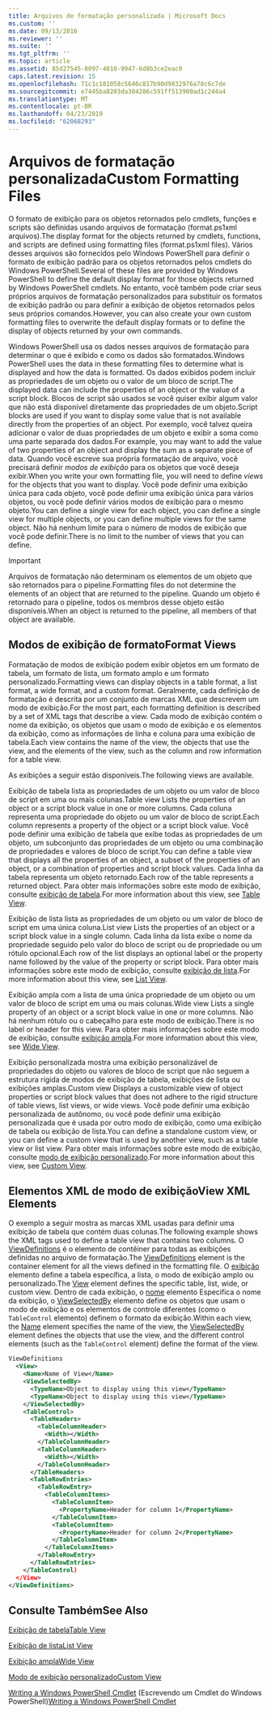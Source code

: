 ```yaml
---
title: Arquivos de formatação personalizada | Microsoft Docs
ms.custom: ''
ms.date: 09/13/2016
ms.reviewer: ''
ms.suite: ''
ms.tgt_pltfrm: ''
ms.topic: article
ms.assetid: 85d27545-8097-4010-9947-6d8b3ce2eac0
caps.latest.revision: 15
ms.openlocfilehash: 71c1c181058c5646c817b90d9832976a78c6c7de
ms.sourcegitcommit: e7445ba8203da304286c591ff513900ad1c244a4
ms.translationtype: MT
ms.contentlocale: pt-BR
ms.lasthandoff: 04/23/2019
ms.locfileid: "62068293"
---
```

# <a name="custom-formatting-files"></a><span data-ttu-id="921fe-102">Arquivos de formatação personalizada</span><span class="sxs-lookup"><span data-stu-id="921fe-102">Custom Formatting Files</span></span>

<span data-ttu-id="921fe-103">O formato de exibição para os objetos retornados pelo cmdlets, funções e scripts são definidas usando arquivos de formatação (format.ps1xml arquivos).</span><span class="sxs-lookup"><span data-stu-id="921fe-103">The display format for the objects returned by cmdlets, functions, and scripts are defined using formatting files (format.ps1xml files).</span></span> <span data-ttu-id="921fe-104">Vários desses arquivos são fornecidos pelo Windows PowerShell para definir o formato de exibição padrão para os objetos retornados pelos cmdlets do Windows PowerShell.</span><span class="sxs-lookup"><span data-stu-id="921fe-104">Several of these files are provided by Windows PowerShell to define the default display format for those objects returned by Windows PowerShell cmdlets.</span></span> <span data-ttu-id="921fe-105">No entanto, você também pode criar seus próprios arquivos de formatação personalizados para substituir os formatos de exibição padrão ou para definir a exibição de objetos retornados pelos seus próprios comandos.</span><span class="sxs-lookup"><span data-stu-id="921fe-105">However, you can also create your own custom formatting files to overwrite the default display formats or to define the display of objects returned by your own commands.</span></span>

<span data-ttu-id="921fe-106">Windows PowerShell usa os dados nesses arquivos de formatação para determinar o que é exibido e como os dados são formatados.</span><span class="sxs-lookup"><span data-stu-id="921fe-106">Windows PowerShell uses the data in these formatting files to determine what is displayed and how the data is formatted.</span></span> <span data-ttu-id="921fe-107">Os dados exibidos podem incluir as propriedades de um objeto ou o valor de um bloco de script.</span><span class="sxs-lookup"><span data-stu-id="921fe-107">The displayed data can include the properties of an object or the value of a script block.</span></span>  <span data-ttu-id="921fe-108">Blocos de script são usados se você quiser exibir algum valor que não está disponível diretamente das propriedades de um objeto.</span><span class="sxs-lookup"><span data-stu-id="921fe-108">Script blocks are used if you want to display some value that is not available directly from the properties of an object.</span></span> <span data-ttu-id="921fe-109">Por exemplo, você talvez queira adicionar o valor de duas propriedades de um objeto e exibir a soma como uma parte separada dos dados.</span><span class="sxs-lookup"><span data-stu-id="921fe-109">For example, you may want to add the value of two properties of an object and display the sum as a separate piece of data.</span></span> <span data-ttu-id="921fe-110">Quando você escreve sua própria formatação de arquivo, você precisará definir *modos de exibição* para os objetos que você deseja exibir.</span><span class="sxs-lookup"><span data-stu-id="921fe-110">When you write your own formatting file, you will need to define *views* for the objects that you want to display.</span></span> <span data-ttu-id="921fe-111">Você pode definir uma exibição única para cada objeto, você pode definir uma exibição única para vários objetos, ou você pode definir vários modos de exibição para o mesmo objeto.</span><span class="sxs-lookup"><span data-stu-id="921fe-111">You can define a single view for each object, you can define a single view for multiple objects, or you can define multiple views for the same object.</span></span> <span data-ttu-id="921fe-112">Não há nenhum limite para o número de modos de exibição que você pode definir.</span><span class="sxs-lookup"><span data-stu-id="921fe-112">There is no limit to the number of views that you can define.</span></span>

> [!IMPORTANT]
> <span data-ttu-id="921fe-113">Arquivos de formatação não determinam os elementos de um objeto que são retornados para o pipeline.</span><span class="sxs-lookup"><span data-stu-id="921fe-113">Formatting files do not determine the elements of an object that are returned to the pipeline.</span></span> <span data-ttu-id="921fe-114">Quando um objeto é retornado para o pipeline, todos os membros desse objeto estão disponíveis.</span><span class="sxs-lookup"><span data-stu-id="921fe-114">When an object is returned to the pipeline, all members of that object are available.</span></span>

## <a name="format-views"></a><span data-ttu-id="921fe-115">Modos de exibição de formato</span><span class="sxs-lookup"><span data-stu-id="921fe-115">Format Views</span></span>

<span data-ttu-id="921fe-116">Formatação de modos de exibição podem exibir objetos em um formato de tabela, um formato de lista, um formato amplo e um formato personalizado.</span><span class="sxs-lookup"><span data-stu-id="921fe-116">Formatting views can display objects in a table format, a list format, a wide format, and a custom format.</span></span> <span data-ttu-id="921fe-117">Geralmente, cada definição de formatação é descrita por um conjunto de marcas XML que descrevem um modo de exibição.</span><span class="sxs-lookup"><span data-stu-id="921fe-117">For the most part, each formatting definition is described by a set of XML tags that describe a view.</span></span> <span data-ttu-id="921fe-118">Cada modo de exibição contém o nome da exibição, os objetos que usam o modo de exibição e os elementos da exibição, como as informações de linha e coluna para uma exibição de tabela.</span><span class="sxs-lookup"><span data-stu-id="921fe-118">Each view contains the name of the view, the objects that use the view, and the elements of the view, such as the column and row information for a table view.</span></span>

<span data-ttu-id="921fe-119">As exibições a seguir estão disponíveis.</span><span class="sxs-lookup"><span data-stu-id="921fe-119">The following views are available.</span></span>

<span data-ttu-id="921fe-120">Exibição de tabela lista as propriedades de um objeto ou um valor de bloco de script em uma ou mais colunas.</span><span class="sxs-lookup"><span data-stu-id="921fe-120">Table view Lists the properties of an object or a script block value in one or more columns.</span></span> <span data-ttu-id="921fe-121">Cada coluna representa uma propriedade do objeto ou um valor de bloco de script.</span><span class="sxs-lookup"><span data-stu-id="921fe-121">Each column represents a property of the object or a script block value.</span></span> <span data-ttu-id="921fe-122">Você pode definir uma exibição de tabela que exibe todas as propriedades de um objeto, um subconjunto das propriedades de um objeto ou uma combinação de propriedades e valores de bloco de script.</span><span class="sxs-lookup"><span data-stu-id="921fe-122">You can define a table view that displays all the properties of an object, a subset of the properties of an object, or a combination of properties and script block values.</span></span> <span data-ttu-id="921fe-123">Cada linha da tabela representa um objeto retornado.</span><span class="sxs-lookup"><span data-stu-id="921fe-123">Each row of the table represents a returned object.</span></span> <span data-ttu-id="921fe-124">Para obter mais informações sobre este modo de exibição, consulte [exibição de tabela](../format/creating-a-table-view.md).</span><span class="sxs-lookup"><span data-stu-id="921fe-124">For more information about this view, see [Table View](../format/creating-a-table-view.md).</span></span>

<span data-ttu-id="921fe-125">Exibição de lista lista as propriedades de um objeto ou um valor de bloco de script em uma única coluna.</span><span class="sxs-lookup"><span data-stu-id="921fe-125">List view Lists the properties of an object or a script block value in a single column.</span></span> <span data-ttu-id="921fe-126">Cada linha da lista exibe o nome da propriedade seguido pelo valor do bloco de script ou de propriedade ou um rótulo opcional.</span><span class="sxs-lookup"><span data-stu-id="921fe-126">Each row of the list displays an optional label or the property name followed by the value of the property or script block.</span></span> <span data-ttu-id="921fe-127">Para obter mais informações sobre este modo de exibição, consulte [exibição de lista](../format/creating-a-list-view.md).</span><span class="sxs-lookup"><span data-stu-id="921fe-127">For more information about this view, see [List View](../format/creating-a-list-view.md).</span></span>

<span data-ttu-id="921fe-128">Exibição ampla com a lista de uma única propriedade de um objeto ou um valor de bloco de script em uma ou mais colunas.</span><span class="sxs-lookup"><span data-stu-id="921fe-128">Wide view Lists a single property of an object or a script block value in one or more columns.</span></span> <span data-ttu-id="921fe-129">Não há nenhum rótulo ou o cabeçalho para este modo de exibição.</span><span class="sxs-lookup"><span data-stu-id="921fe-129">There is no label or header for this view.</span></span> <span data-ttu-id="921fe-130">Para obter mais informações sobre este modo de exibição, consulte [exibição ampla](../format/creating-a-wide-view.md).</span><span class="sxs-lookup"><span data-stu-id="921fe-130">For more information about this view, see [Wide View](../format/creating-a-wide-view.md).</span></span>

<span data-ttu-id="921fe-131">Exibição personalizada mostra uma exibição personalizável de propriedades do objeto ou valores de bloco de script que não seguem a estrutura rígida de modos de exibição de tabela, exibições de lista ou exibições amplas.</span><span class="sxs-lookup"><span data-stu-id="921fe-131">Custom view Displays a customizable view of object properties or script block values that does not adhere to the rigid structure of table views, list views, or wide views.</span></span> <span data-ttu-id="921fe-132">Você pode definir uma exibição personalizada de autônomo, ou você pode definir uma exibição personalizada que é usada por outro modo de exibição, como uma exibição de tabela ou exibição de lista.</span><span class="sxs-lookup"><span data-stu-id="921fe-132">You can define a standalone custom view, or you can define a custom view that is used by another view, such as a table view or list view.</span></span> <span data-ttu-id="921fe-133">Para obter mais informações sobre este modo de exibição, consulte [modo de exibição personalizado](../format/creating-custom-controls.md).</span><span class="sxs-lookup"><span data-stu-id="921fe-133">For more information about this view, see [Custom View](../format/creating-custom-controls.md).</span></span>

## <a name="view-xml-elements"></a><span data-ttu-id="921fe-134">Elementos XML de modo de exibição</span><span class="sxs-lookup"><span data-stu-id="921fe-134">View XML Elements</span></span>

<span data-ttu-id="921fe-135">O exemplo a seguir mostra as marcas XML usadas para definir uma exibição de tabela que contém duas colunas.</span><span class="sxs-lookup"><span data-stu-id="921fe-135">The following example shows the XML tags used to define a table view that contains two columns.</span></span> <span data-ttu-id="921fe-136">O [ViewDefinitions](../format/viewdefinitions-element-format.md) é o elemento de contêiner para todas as exibições definidas no arquivo de formatação.</span><span class="sxs-lookup"><span data-stu-id="921fe-136">The [ViewDefinitions](../format/viewdefinitions-element-format.md) element is the container element for all the views defined in the formatting file.</span></span> <span data-ttu-id="921fe-137">O [exibição](../format/view-element-format.md) elemento define a tabela específica, a lista, o modo de exibição amplo ou personalizado.</span><span class="sxs-lookup"><span data-stu-id="921fe-137">The [View](../format/view-element-format.md) element defines the specific table, list, wide, or custom view.</span></span> <span data-ttu-id="921fe-138">Dentro de cada exibição, o [nome](../format/name-element-for-view-format.md) elemento Especifica o nome da exibição, o [ViewSelectedBy](../format/viewselectedby-element-format.md) elemento define os objetos que usam o modo de exibição e os elementos de controle diferentes (como o `TableControl` elemento) definem o formato da exibição.</span><span class="sxs-lookup"><span data-stu-id="921fe-138">Within each view, the [Name](../format/name-element-for-view-format.md) element specifies the name of the view, the [ViewSelectedBy](../format/viewselectedby-element-format.md) element defines the objects that use the view, and the different control elements (such as the `TableControl` element) define the format of the view.</span></span>

```xml
ViewDefinitions
  <View>
    <Name>Name of View</Name>
    <ViewSelectedBy>
      <TypeName>Object to display using this view</TypeName>
      <TypeName>Object to display using this view</TypeName>
    </ViewSelectedBy>
    <TableControl>
      <TableHeaders>
        <TableColumnHeader>
          <Width></Width>
        </TableColumnHeader>
        <TableColumnHeader>
          <Width></Width>
        </TableColumnHeader>
      </TableHeaders>
      <TableRowEntries>
        <TableRowEntry>
          <TableColumnItems>
            <TableColumnItem>
              <PropertyName>Header for column 1</PropertyName>
            </TableColumnItem>
            <TableColumnItem>
              <PropertyName>Header for column 2</PropertyName>
            </TableColumnItem>
          </TableColumnItems>
        </TableRowEntry>
      </TableRowEntries>
    </TableControl)
  </View>
</ViewDefinitions>

```

## <a name="see-also"></a><span data-ttu-id="921fe-139">Consulte Também</span><span class="sxs-lookup"><span data-stu-id="921fe-139">See Also</span></span>

[<span data-ttu-id="921fe-140">Exibição de tabela</span><span class="sxs-lookup"><span data-stu-id="921fe-140">Table View</span></span>](../format/creating-a-table-view.md)

[<span data-ttu-id="921fe-141">Exibição de lista</span><span class="sxs-lookup"><span data-stu-id="921fe-141">List View</span></span>](../format/creating-a-list-view.md)

[<span data-ttu-id="921fe-142">Exibição ampla</span><span class="sxs-lookup"><span data-stu-id="921fe-142">Wide View</span></span>](../format/creating-a-wide-view.md)

[<span data-ttu-id="921fe-143">Modo de exibição personalizado</span><span class="sxs-lookup"><span data-stu-id="921fe-143">Custom View</span></span>](../format/creating-custom-controls.md)

<span data-ttu-id="921fe-144">[Writing a Windows PowerShell Cmdlet](./writing-a-windows-powershell-cmdlet.md) (Escrevendo um Cmdlet do Windows PowerShell)</span><span class="sxs-lookup"><span data-stu-id="921fe-144">[Writing a Windows PowerShell Cmdlet](./writing-a-windows-powershell-cmdlet.md)</span></span>
